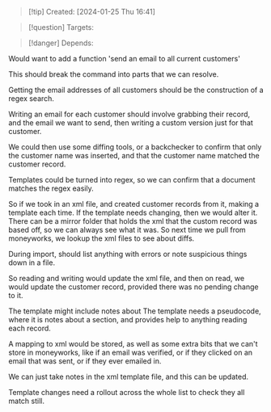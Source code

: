 
>[!tip] Created: [2024-01-25 Thu 16:41]

>[!question] Targets: 

>[!danger] Depends: 

Would want to add a function 'send an email to all current customers'

This should break the command into parts that we can resolve.

Getting the email addresses of all customers should be the construction of a regex search.

Writing an email for each customer should involve grabbing their record, and the email we want to send, then writing a custom version just for that customer.

We could then use some diffing tools, or a backchecker to confirm that only the customer name was inserted, and that the customer name matched the customer record.

Templates could be turned into regex, so we can confirm that a document matches the regex easily.

So if we took in an xml file, and created customer records from it, making a template each time.
If the template needs changing, then we would alter it.
There can be a mirror folder that holds the xml that the custom record was based off, so we can always see what it was.
So next time we pull from moneyworks, we lookup the xml files to see about diffs.

During import, should list anything with errors or note suspicious things down in a file.

So reading and writing would update the xml file, and then on read, we would update the customer record, provided there was no pending change to it.

The template might include notes about
The template needs a pseudocode, where it is notes about a section, and provides help to anything reading each record.

A mapping to xml would be stored, as well as some extra bits that we can't store in moneyworks, like if an email was verified, or if they clicked on an email that was sent, or if they ever emailed in.

We can just take notes in the xml template file, and this can be updated.

Template changes need a rollout across the whole list to check they all match still.